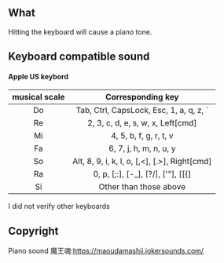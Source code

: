 ## What
Hitting the keyboard will cause a piano tone.
## Keyboard compatible sound
#### Apple US keybord
|  musical scale|Corresponding key|
|:-:|:-:|
|Do|Tab, Ctrl, CapsLock, Esc, 1, a, q, z, `|
|Re|2, 3, c, d, e, s, w, x, Left[cmd]|
|Mi|4, 5, b, f, g, r, t, v|
|Fa|6, 7, j, h, m, n, u, y|
|So|Alt, 8, 9, i, k, l, o, [,<], [.>], Right[cmd]|
|Ra|0, p, [;:], [-_], [?/], ['"], [[{]|
|Si|Other than those above|

I did not verify other keyboards

## Copyright
Piano sound
魔王魂:https://maoudamashii.jokersounds.com/
